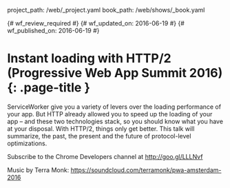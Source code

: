 project_path: /web/_project.yaml
book_path: /web/shows/_book.yaml

{# wf_review_required #}
{# wf_updated_on: 2016-06-19 #}
{# wf_published_on: 2016-06-19 #}

# Instant loading with HTTP/2 (Progressive Web App Summit 2016) {: .page-title }

ServiceWorker give you a variety of levers over the loading performance of your app. But HTTP already allowed you to speed up the loading of your app – and these two technologies stack, so you should know what you have at your disposal. With HTTP/2, things only get better. This talk will summarize, the past, the present and the future of protocol-level optimizations.

Subscribe to the Chrome Developers channel at http://goo.gl/LLLNvf

Music by Terra Monk: https://soundcloud.com/terramonk/pwa-amsterdam-2016
